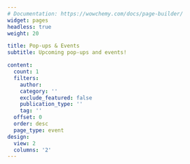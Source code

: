 ```yaml
---
# Documentation: https://wowchemy.com/docs/page-builder/
widget: pages
headless: true
weight: 20

title: Pop-ups & Events
subtitle: Upcoming pop-ups and events!

content:
  count: 1
  filters:
    author: 
    category: ''
    exclude_featured: false
    publication_type: ''
    tag: ''
  offset: 0
  order: desc
  page_type: event
design:
  view: 2
  columns: '2'
---
```

